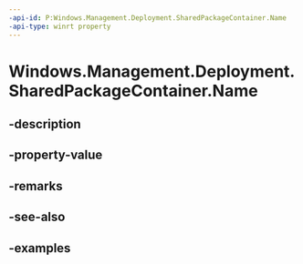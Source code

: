 ```yaml
---
-api-id: P:Windows.Management.Deployment.SharedPackageContainer.Name
-api-type: winrt property
---
```


# Windows.Management.Deployment.SharedPackageContainer.Name

<!--
public string Name { get; }
-->


## -description

## -property-value

## -remarks

## -see-also

## -examples


